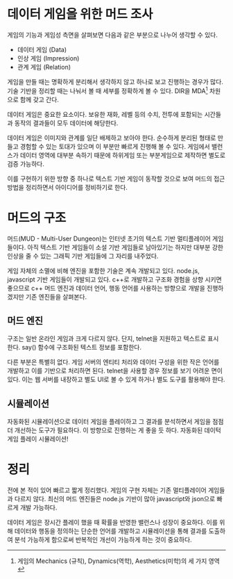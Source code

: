 # 데이터 게임을 위한 머드 조사 

게임의 기능과 게임성 측면을 살펴보면 다음과 같은 부분으로 나누어 생각할 수 있다. 

- 데이터 게임 (Data)
- 인상 게임 (Impression)
- 관계 게임 (Relation)

게임을 만들 때는 명확하게 분리해서 생각하지 않고 하나로 보고 진행하는 경우가 많다. 기술 기반을 정리할 때는 나눠서 볼 때 세부를 정확하게 볼 수 있다.  DIR을 MDA[^1] 차원으로 함께 갖고 간다.  

데이터 게임은 중요한 요소이다. 보유한 재화, 레벨 등의 수치, 전투에 포함되는 시간들과 동작의 결과들이 모두 데이터에 해당한다.  

데이터 게임은 이미지와 관계를 일단 배제하고 보아야 한다. 순수하게 분리된 형태로 만들고 경험할 수 있는 토대가 있으며 이 부분만 빠르게 진행해 볼 수 있다. 게임에서 밸런스가 데이터 영역에 대부분 속하기 때문에 하위게임 또는 부분게임으로 제작하면 별도로 검증 가능하다. 

이를 구현하기 위한 방향 중 하나로 텍스트 기반 게임이 동작할 것으로 보여 머드의 접근 방법을 정리하면서 아이디어를 정비하기로 한다. 


[^1]: 게임의 Mechanics (규칙), Dynamics(역학), Aesthetics(미학)의 세 가지 영역 



# 머드의 구조 

머드(MUD - Multi-User Dungeon)는 인터넷 초기의 텍스트 기반 멀티플레이어 게임들이다. 아직 텍스트 기반 게임들이 소설 기반 게임들로 남아있기는 하지만 대부분 강한 인상을 줄 수 있는 그래픽 기반 게임들에 그 자리를 내주었다. 

게임 자체의 소멸에 비해 엔진을 포함한 기술은 계속 개발되고 있다.  node.js, javascript 기반 게임들이 개발되고 있다. c++로 개발하고 구조화 경험을 상향 시키면 좋으므로 c++ 머드 엔진과 데이터 언어, 행동 언어를 사용하는 방향으로 개발을 진행하겠지만 기존 엔진들을 살펴본다. 



## 머드 엔진 

구조는 일반 온라인 게임과 크게 다르지 않다. 단지, telnet을 지원하고 텍스트로 표시 한다.  say() 함수에 구조화된 텍스트 정보를 포함한다.  

다른 부분은 특별히 없다. 게임 서버의 엔티티 처리와 데이터 구성을 위한 작은 언어를 개발하고 이를 기반으로 처리하면 된다. telnet을 사용할 경우 정보를 보기 어려운 면이 있다.  이는 웹 서버를 내장하고 별도 UI로 볼 수 있게 하거나 별도 도구를 활용해야 한다. 



## 시뮬레이션 

자동화된 시뮬레이션으로 데이터 게임을 플레이하고 그 결과를 분석하면서 게임을 점점 더 개선하는 도구가 필요하다. 이 방향으로 진행하는 게 좋을 듯 하다. 자동화된 데이턱 게임 플레이 시뮬레이션! 



# 정리 

전에 본 적이 있어 빠르고 짧게 정리했다. 게임의 구현 자체는 기존 멀티플레이어 게임들과 다르지 않다. 최신의 머드 엔진들은 node.js 기반이 많아 javascript와 json으로 빠르게 개발 가능하다.  

데이터 게임은 장시간 플레이 했을 때 확률을 반영한 밸런스나 성장이 중요하다. 이를 위해 데이터와 행동을 정의하는 단순한 언어를 개발하고 시뮬레이션을 통해 결과를 도출하여 분석 가능하게 함으로써 반복적인 개선이 가능하게 하는 것이 중요하다. 

